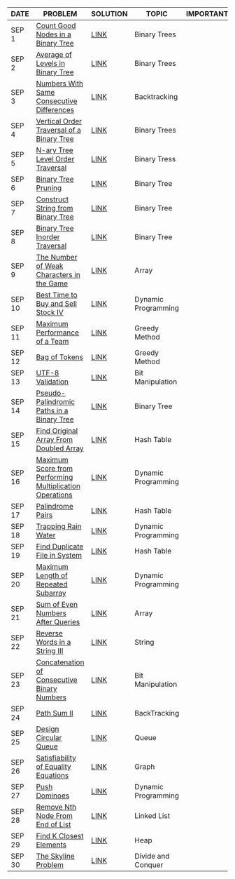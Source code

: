 |DATE|PROBLEM|SOLUTION|TOPIC|IMPORTANT|
|-----|-------|--------|-----|---------|
|SEP 1|[Count Good Nodes in a Binary Tree](https://leetcode.com/problems/count-good-nodes-in-binary-tree/)|[LINK](https://github.com/utkarsh006/LeetCode-Grind/blob/main/SEPT%20CHALLENGES/SEP%201_%20Count%20Good%20Nodes.cpp)|Binary Trees|
|SEP 2|[Average of Levels in Binary Tree](https://leetcode.com/problems/average-of-levels-in-binary-tree/)|[LINK](https://github.com/utkarsh006/LeetCode-Grind/blob/main/SEPT%20CHALLENGES/SEP%202_Average%20of%20Levels%20in%20Binary%20Tree.cpp)|Binary Trees|
|SEP 3|[Numbers With Same Consecutive Differences](https://leetcode.com/problems/count-good-nodes-in-binary-tree/)|[LINK](https://github.com/utkarsh006/LeetCode-Grind/blob/main/SEPT%20CHALLENGES/SEP%203_%20Numbers%20With%20Same%20Consecutive%20Differences.cpp)|Backtracking|
|SEP 4|[Vertical Order Traversal of a Binary Tree](https://leetcode.com/problems/vertical-order-traversal-of-a-binary-tree/)|[LINK](https://github.com/utkarsh006/LeetCode-Grind/blob/main/SEPT%20CHALLENGES/SEP%204_VerticalOrderTraversal.cpp)|Binary Trees|
|SEP 5|[N-ary Tree Level Order Traversal](https://leetcode.com/problems/add-one-row-to-tree/)|[LINK]()|Binary Tress|
|SEP 6|[Binary Tree Pruning](https://leetcode.com/problems/binary-tree-pruning/)|[LINK]()|Binary Tree|
|SEP 7|[Construct String from Binary Tree](https://leetcode.com/problems/construct-string-from-binary-tree/)|[LINK]()|Binary Tree|
|SEP 8|[Binary Tree Inorder Traversal](https://leetcode.com/problems/binary-tree-inorder-traversal/)|[LINK]()|Binary Tree|
|SEP 9|[The Number of Weak Characters in the Game](https://leetcode.com/problems/the-number-of-weak-characters-in-the-game/)|[LINK]()|Array|
|SEP 10|[Best Time to Buy and Sell Stock IV](https://leetcode.com/problems/best-time-to-buy-and-sell-stock-iv/)|[LINK]()|Dynamic Programming|
|SEP 11|[Maximum Performance of a Team](https://leetcode.com/problems/maximum-performance-of-a-team/)|[LINK]()|Greedy Method|
|SEP 12|[Bag of Tokens](https://leetcode.com/problems/bag-of-tokens/)|[LINK]()|Greedy Method|
|SEP 13|[UTF-8 Validation](https://leetcode.com/problems/utf-8-validation/)|[LINK]()|Bit Manipulation|
|SEP 14|[Pseudo-Palindromic Paths in a Binary Tree](https://leetcode.com/problems/pseudo-palindromic-paths-in-a-binary-tree/)|[LINK]()|Binary Tree|
|SEP 15|[Find Original Array From Doubled Array](https://leetcode.com/problems/find-original-array-from-doubled-array/)|[LINK]()|Hash Table|
|SEP 16|[Maximum Score from Performing Multiplication Operations](https://leetcode.com/problems/maximum-score-from-performing-multiplication-operations/)|[LINK]()|Dynamic Programming|
|SEP 17|[Palindrome Pairs](https://leetcode.com/problems/palindrome-pairs/)|[LINK]()|Hash Table|
|SEP 18|[Trapping Rain Water](https://leetcode.com/problems/trapping-rain-water/)|[LINK]()|Dynamic Programming|
|SEP 19|[Find Duplicate File in System](https://leetcode.com/problems/find-duplicate-file-in-system/)|[LINK]()|Hash Table|
|SEP 20|[Maximum Length of Repeated Subarray](https://leetcode.com/problems/maximum-length-of-repeated-subarray/)|[LINK]()|Dynamic Programming|
|SEP 21|[Sum of Even Numbers After Queries](https://leetcode.com/problems/sum-of-even-numbers-after-queries/)|[LINK]()|Array|
|SEP 22|[Reverse Words in a String III](https://leetcode.com/problems/reverse-words-in-a-string-iii/)|[LINK]()|String|
|SEP 23|[Concatenation of Consecutive Binary Numbers](https://leetcode.com/problems/concatenation-of-consecutive-binary-numbers/)|[LINK]()|Bit Manipulation|
|SEP 24|[Path Sum II](https://leetcode.com/problems/path-sum-ii/)|[LINK]()|BackTracking|
|SEP 25|[Design Circular Queue](https://leetcode.com/problems/design-circular-queue/)|[LINK]()|Queue|
|SEP 26|[Satisfiability of Equality Equations](https://leetcode.com/problems/satisfiability-of-equality-equations/)|[LINK]()|Graph|
|SEP 27|[Push Dominoes](https://leetcode.com/problems/push-dominoes/)|[LINK]()|Dynamic Programming|
|SEP 28|[Remove Nth Node From End of List](https://leetcode.com/problems/remove-nth-node-from-end-of-list/)|[LINK]()|Linked List|
|SEP 29|[Find K Closest Elements](https://leetcode.com/problems/find-k-closest-elements/)|[LINK]()|Heap|
|SEP 30|[The Skyline Problem](https://leetcode.com/problems/the-skyline-problem/)|[LINK]()|Divide and Conquer|

